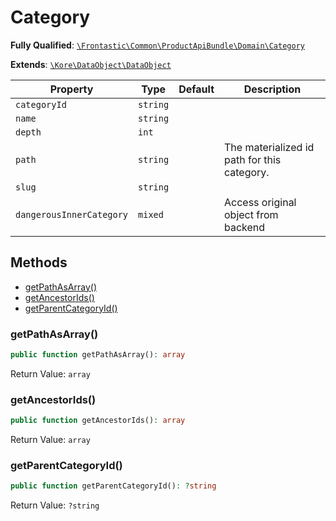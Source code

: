 #  Category

**Fully Qualified**: [`\Frontastic\Common\ProductApiBundle\Domain\Category`](../../../../src/php/ProductApiBundle/Domain/Category.php)

**Extends**: [`\Kore\DataObject\DataObject`](https://github.com/kore/DataObject)

Property|Type|Default|Description
--------|----|-------|-----------
`categoryId`|`string`||
`name`|`string`||
`depth`|`int`||
`path`|`string`||The materialized id path for this category.
`slug`|`string`||
`dangerousInnerCategory`|`mixed`||Access original object from backend

## Methods

* [getPathAsArray()](#getpathasarray)
* [getAncestorIds()](#getancestorids)
* [getParentCategoryId()](#getparentcategoryid)

### getPathAsArray()

```php
public function getPathAsArray(): array
```

Return Value: `array`

### getAncestorIds()

```php
public function getAncestorIds(): array
```

Return Value: `array`

### getParentCategoryId()

```php
public function getParentCategoryId(): ?string
```

Return Value: `?string`

